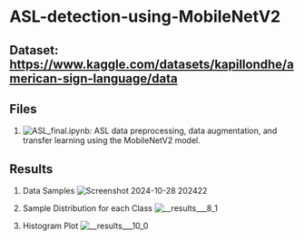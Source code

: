 # ASL-detection-using-MobileNetV2

## Dataset: https://www.kaggle.com/datasets/kapillondhe/american-sign-language/data

## Files
1. ![ASL_final.ipynb](https://github.com/hoomanbing/ASL-detection-using-MobileNetV2/blob/main/asl-final.ipynb): ASL data preprocessing, data augmentation, and transfer learning using the MobileNetV2 model.

## Results
1. Data Samples
![Screenshot 2024-10-28 202422](https://github.com/user-attachments/assets/6bc2ae0b-b0d9-4ef4-abb4-5b81c602defd)

2. Sample Distribution for each Class
![__results___8_1](https://github.com/user-attachments/assets/b3a1e222-fbab-4073-bbc6-102abc2cb91d)

3. Histogram Plot
![__results___10_0](https://github.com/user-attachments/assets/15c38c33-fcab-4077-a4ad-68a70126d535)
